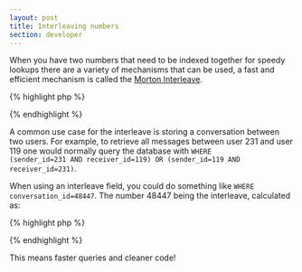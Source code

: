 ```yaml
---
layout: post
title: Interleaving numbers 
section: developer
---
```

When you have two numbers that need to be indexed together for speedy lookups there are a variety of mechanisms that can be used, a fast and efficient mechanism is called the <a href="http://www.codexon.com/posts/morton-codes">Morton Interleave</a>.

{% highlight php %}
<?php
/**
 * Calculate a Morton Interleave for two numbers.
 *
 * @param    int   $x   The first number
 * @param    int   $y   The second number
 * @return   int      The Morton Interleave
 * @author   Aidan Lister &lt;aidan@php.net&gt;
 * @link     http://aidanlister.com/2010/11/interleaving-numbers/
 */
function interleave($x, $y) {
    $result = 0;
    $position = 0;
    $bit = 1;
 
    while ($bit &lt;= $x || $bit &lt;= $y) {
        if ($bit &amp; $x)
            $result |= 1 &lt;&lt; (2*$position+1);
        if ($bit &amp; $y)
            $result |= 1 &lt;&lt; (2*$position);
 
        $position += 1;
        $bit = 1 &lt;&lt; $position;
    }
    return $result;
}

?>
{% endhighlight %}

A common use case for the interleave is storing a conversation between two users. For example, to retrieve all messages between user 231 and user 119 one would normally query the database with <code>WHERE (sender_id=231 AND receiver_id=119) OR (sender_id=119 AND receiver_id=231)</code>.

When using an interleave field, you could do something like <code>WHERE conversation_id=48447</code>. The number 48447 being the interleave, calculated as:

{% highlight php %}
<?php

$uids = array(231, 119);
interleave(max($uids), min($uids));

?>
{% endhighlight %}

This means faster queries and cleaner code!